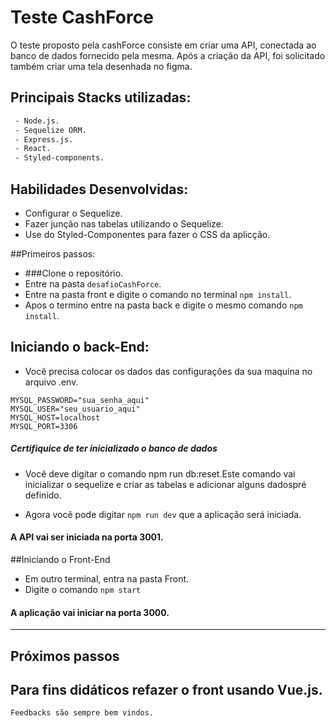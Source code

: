 # Teste CashForce
O teste proposto pela cashForce consiste em criar uma API, conectada ao banco de dados fornecido pela mesma. Após a criação da API, foi solicitado também criar uma tela desenhada no figma.

## Principais Stacks utilizadas:
```sh
 - Node.js.
 - Sequelize ORM.
 - Express.js.
 - React.
 - Styled-components.
```
## Habilidades Desenvolvidas:
- Configurar o Sequelize.
- Fazer junção nas tabelas utilizando o Sequelize.
- Use do Styled-Componentes para fazer o CSS da aplicção.

##Primeiros passos:
- ###Clone o repositório.
- Entre na pasta `desafioCashForce`.
- Entre na pasta front e digite o comando no terminal `npm install`.
- Apos o termino entre na pasta back e digite o mesmo comando `npm install`.

## Iniciando o back-End:
 - Você precisa colocar os dados das configurações da sua maquina no arquivo .env.
 ````
MYSQL_PASSWORD="sua_senha_aqui"
MYSQL_USER="seu_usuario_aqui"
MYSQL_HOST=localhost
MYSQL_PORT=3306
 ````
 ##### Certifiquice de ter inicializado o <strong>banco de dados</strong>
- Você deve digitar o comando npm run db:reset.Este comando vai  inicializar o sequelize e criar as tabelas e adicionar alguns dadospré definido.

- Agora você pode digitar `npm run dev` que a aplicação será iniciada.
####  A API vai ser iniciada na porta 3001.

##Iniciando o Front-End

- Em outro terminal, entra na pasta Front.
- Digite o comando `npm start`
#### A aplicação vai iniciar na porta 3000.
---
<h2>Próximos passos</h2>

Para fins didáticos refazer o front usando Vue.js.
---

``Feedbacks são sempre bem vindos.``
